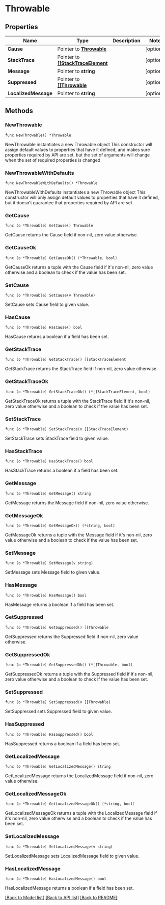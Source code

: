 # Throwable

## Properties

Name | Type | Description | Notes
------------ | ------------- | ------------- | -------------
**Cause** | Pointer to [**Throwable**](Throwable.md) |  | [optional] 
**StackTrace** | Pointer to [**[]StackTraceElement**](StackTraceElement.md) |  | [optional] 
**Message** | Pointer to **string** |  | [optional] 
**Suppressed** | Pointer to [**[]Throwable**](Throwable.md) |  | [optional] 
**LocalizedMessage** | Pointer to **string** |  | [optional] 

## Methods

### NewThrowable

`func NewThrowable() *Throwable`

NewThrowable instantiates a new Throwable object
This constructor will assign default values to properties that have it defined,
and makes sure properties required by API are set, but the set of arguments
will change when the set of required properties is changed

### NewThrowableWithDefaults

`func NewThrowableWithDefaults() *Throwable`

NewThrowableWithDefaults instantiates a new Throwable object
This constructor will only assign default values to properties that have it defined,
but it doesn't guarantee that properties required by API are set

### GetCause

`func (o *Throwable) GetCause() Throwable`

GetCause returns the Cause field if non-nil, zero value otherwise.

### GetCauseOk

`func (o *Throwable) GetCauseOk() (*Throwable, bool)`

GetCauseOk returns a tuple with the Cause field if it's non-nil, zero value otherwise
and a boolean to check if the value has been set.

### SetCause

`func (o *Throwable) SetCause(v Throwable)`

SetCause sets Cause field to given value.

### HasCause

`func (o *Throwable) HasCause() bool`

HasCause returns a boolean if a field has been set.

### GetStackTrace

`func (o *Throwable) GetStackTrace() []StackTraceElement`

GetStackTrace returns the StackTrace field if non-nil, zero value otherwise.

### GetStackTraceOk

`func (o *Throwable) GetStackTraceOk() (*[]StackTraceElement, bool)`

GetStackTraceOk returns a tuple with the StackTrace field if it's non-nil, zero value otherwise
and a boolean to check if the value has been set.

### SetStackTrace

`func (o *Throwable) SetStackTrace(v []StackTraceElement)`

SetStackTrace sets StackTrace field to given value.

### HasStackTrace

`func (o *Throwable) HasStackTrace() bool`

HasStackTrace returns a boolean if a field has been set.

### GetMessage

`func (o *Throwable) GetMessage() string`

GetMessage returns the Message field if non-nil, zero value otherwise.

### GetMessageOk

`func (o *Throwable) GetMessageOk() (*string, bool)`

GetMessageOk returns a tuple with the Message field if it's non-nil, zero value otherwise
and a boolean to check if the value has been set.

### SetMessage

`func (o *Throwable) SetMessage(v string)`

SetMessage sets Message field to given value.

### HasMessage

`func (o *Throwable) HasMessage() bool`

HasMessage returns a boolean if a field has been set.

### GetSuppressed

`func (o *Throwable) GetSuppressed() []Throwable`

GetSuppressed returns the Suppressed field if non-nil, zero value otherwise.

### GetSuppressedOk

`func (o *Throwable) GetSuppressedOk() (*[]Throwable, bool)`

GetSuppressedOk returns a tuple with the Suppressed field if it's non-nil, zero value otherwise
and a boolean to check if the value has been set.

### SetSuppressed

`func (o *Throwable) SetSuppressed(v []Throwable)`

SetSuppressed sets Suppressed field to given value.

### HasSuppressed

`func (o *Throwable) HasSuppressed() bool`

HasSuppressed returns a boolean if a field has been set.

### GetLocalizedMessage

`func (o *Throwable) GetLocalizedMessage() string`

GetLocalizedMessage returns the LocalizedMessage field if non-nil, zero value otherwise.

### GetLocalizedMessageOk

`func (o *Throwable) GetLocalizedMessageOk() (*string, bool)`

GetLocalizedMessageOk returns a tuple with the LocalizedMessage field if it's non-nil, zero value otherwise
and a boolean to check if the value has been set.

### SetLocalizedMessage

`func (o *Throwable) SetLocalizedMessage(v string)`

SetLocalizedMessage sets LocalizedMessage field to given value.

### HasLocalizedMessage

`func (o *Throwable) HasLocalizedMessage() bool`

HasLocalizedMessage returns a boolean if a field has been set.


[[Back to Model list]](../README.md#documentation-for-models) [[Back to API list]](../README.md#documentation-for-api-endpoints) [[Back to README]](../README.md)


